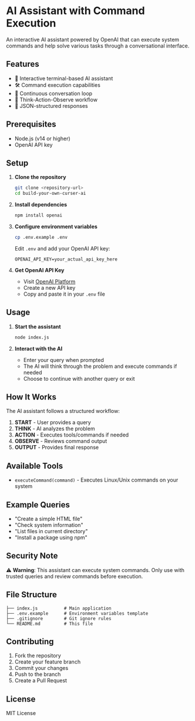 # AI Assistant with Command Execution

An interactive AI assistant powered by OpenAI that can execute system commands and help solve various tasks through a conversational interface.

## Features

- 🤖 Interactive terminal-based AI assistant
- 🛠️ Command execution capabilities
- 🔄 Continuous conversation loop
- 🧠 Think-Action-Observe workflow
- 📝 JSON-structured responses

## Prerequisites

- Node.js (v14 or higher)
- OpenAI API key

## Setup

1. **Clone the repository**
   ```bash
   git clone <repository-url>
   cd build-your-own-curser-ai
   ```

2. **Install dependencies**
   ```bash
   npm install openai
   ```

3. **Configure environment variables**
   ```bash
   cp .env.example .env
   ```
   Edit `.env` and add your OpenAI API key:
   ```
   OPENAI_API_KEY=your_actual_api_key_here
   ```

4. **Get OpenAI API Key**
   - Visit [OpenAI Platform](https://platform.openai.com/api-keys)
   - Create a new API key
   - Copy and paste it in your `.env` file

## Usage

1. **Start the assistant**
   ```bash
   node index.js
   ```

2. **Interact with the AI**
   - Enter your query when prompted
   - The AI will think through the problem and execute commands if needed
   - Choose to continue with another query or exit

## How It Works

The AI assistant follows a structured workflow:

1. **START** - User provides a query
2. **THINK** - AI analyzes the problem
3. **ACTION** - Executes tools/commands if needed
4. **OBSERVE** - Reviews command output
5. **OUTPUT** - Provides final response

## Available Tools

- `executeCommand(command)` - Executes Linux/Unix commands on your system

## Example Queries

- "Create a simple HTML file"
- "Check system information"
- "List files in current directory"
- "Install a package using npm"

## Security Note

⚠️ **Warning**: This assistant can execute system commands. Only use with trusted queries and review commands before execution.

## File Structure

```
├── index.js          # Main application
├── .env.example      # Environment variables template
├── .gitignore        # Git ignore rules
└── README.md         # This file
```

## Contributing

1. Fork the repository
2. Create your feature branch
3. Commit your changes
4. Push to the branch
5. Create a Pull Request

## License

MIT License